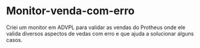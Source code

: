 # Monitor-venda-com-erro
Criei um monitor em ADVPL para validar as vendas do Protheus onde ele valida diversos aspectos de vedas com erro e que ajuda a solucionar alguns casos.
